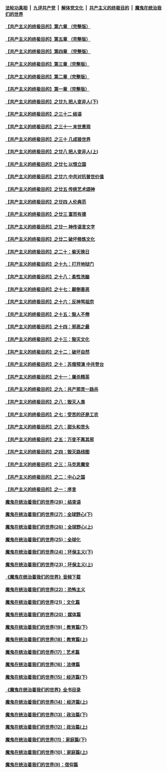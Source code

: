 

####  [法轮功真相](../../../../basic/blob/master/README.md?t=04120401) &nbsp;|&nbsp; [九评共产党](../../../../9ping.md/blob/master/README.md?t=04120401) &nbsp;|&nbsp; [解体党文化](../../../../jtdwh.md/blob/master/README.md?t=04120401)  &nbsp;|&nbsp; [共产主义的终极目的](../../../../gczydzjmd.md/blob/master/README.md?t=04120401) &nbsp;|&nbsp; [魔鬼在统治我们的世界](../../../../mgztzwmdsj.md/blob/master/README.md?t=04120401) 

#### [【共产主义的终极目的】第六章 （完整版）](../pages/nsc422/n11428913.md?t=04120401) 

#### [【共产主义的终极目的】第五章 （完整版）](../pages/nsc422/n11428912.md?t=04120401) 

#### [【共产主义的终极目的】第四章 （完整版）](../pages/nsc422/n11428907.md?t=04120401) 

#### [【共产主义的终极目的】第三章（完整版）](../pages/nsc422/n11428848.md?t=04120401) 

#### [【共产主义的终极目的】第二章（完整版）](../pages/nsc422/n11428831.md?t=04120401) 

#### [【共产主义的终极目的】第一章（完整版）](../pages/nsc422/n11417651.md?t=04120401) 

#### [【共产主义的终极目的】之廿九 把人变非人(下)](../pages/nsc422/n11344140.md?t=04120401) 

#### [【共产主义的终极目的】之三十二 结语](../pages/nsc422/n11360535.md?t=04120401) 

#### [【共产主义的终极目的】之三十一 末世景观](../pages/nsc422/n11351129.md?t=04120401) 

#### [【共产主义的终极目的】之三十 几成狼世界](../pages/nsc422/n11348280.md?t=04120401) 

#### [【共产主义的终极目的】之廿八 把人变非人(上)](../pages/nsc422/n11340492.md?t=04120401) 

#### [【共产主义的终极目的】之廿七 以恨立国](../pages/nsc422/n11336944.md?t=04120401) 

#### [【共产主义的终极目的】之廿六 中共对抗普世价值](../pages/nsc422/n11324785.md?t=04120401) 

#### [【共产主义的终极目的】之廿五 传统艺术颂神](../pages/nsc422/n11296396.md?t=04120401) 

#### [【共产主义的终极目的】之廿四 人伦典范](../pages/nsc422/n11296397.md?t=04120401) 

#### [【共产主义的终极目的】之廿三 富而有德](../pages/nsc422/n11283598.md?t=04120401) 

#### [【共产主义的终极目的】之廿一 神传语言文字](../pages/nsc422/n11263265.md?t=04120401) 

#### [【共产主义的终极目的】之廿二 破坏修炼文化](../pages/nsc422/n11245728.md?t=04120401) 

#### [【共产主义的终极目的】之二十：偷天换日](../pages/nsc422/n11238846.md?t=04120401) 

#### [【共产主义的终极目的】之十九：打开地狱门](../pages/nsc422/n11206376.md?t=04120401) 

#### [【共产主义的终极目的】之十八：柔性洗脑](../pages/nsc422/n11199994.md?t=04120401) 

#### [【共产主义的终极目的】之十七：颠倒善恶](../pages/nsc422/n11179782.md?t=04120401) 

#### [【共产主义的终极目的】之十六：反神骂祖宗](../pages/nsc422/n11166798.md?t=04120401) 

#### [【共产主义的终极目的】之十五：毁人不倦](../pages/nsc422/n11166792.md?t=04120401) 

#### [【共产主义的终极目的】之十四：邪恶之最](../pages/nsc422/n11150249.md?t=04120401) 

#### [【共产主义的终极目的】之十三：毁灭文化](../pages/nsc422/n11135227.md?t=04120401) 

#### [【共产主义的终极目的】之十二：破坏自然](../pages/nsc422/n11135214.md?t=04120401) 

#### [【共产主义的终极目的】之十：苏俄预演 中共登台](../pages/nsc422/n11118424.md?t=04120401) 

#### [【共产主义的终极目的】之十一：屠杀精英](../pages/nsc422/n11118442.md?t=04120401) 

#### [【共产主义的终极目的】之九：共产邪灵一路杀](../pages/nsc422/n11114139.md?t=04120401) 

#### [【共产主义的终极目的】之八：毁灭人类](../pages/nsc422/n11108503.md?t=04120401) 

#### [【共产主义的终极目的】之七：受苦的还是工农](../pages/nsc422/n11101809.md?t=04120401) 

#### [【共产主义的终极目的】之六：甜头和苦头](../pages/nsc422/n11096971.md?t=04120401) 

#### [【共产主义的终极目的】之五：万变不离其邪](../pages/nsc422/n11091285.md?t=04120401) 

#### [【共产主义的终极目的】之四：毁灭路线图](../pages/nsc422/n11086284.md?t=04120401) 

#### [【共产主义的终极目的】之三：马克思魔变](../pages/nsc422/n11061941.md?t=04120401) 

#### [【共产主义的终极目的】之二：中心之国](../pages/nsc422/n11047728.md?t=04120401) 

#### [【共产主义的终极目的】之一：序言](../pages/nsc422/n11086077.md?t=04120401) 

#### [魔鬼在统治着我们的世界(28)：结束语](../pages/nsc422/n10936246.md?t=04120401) 

#### [魔鬼在统治着我们的世界(27)：全球野心(下)](../pages/nsc422/n10928319.md?t=04120401) 

#### [魔鬼在统治着我们的世界(26)：全球野心(上)](../pages/nsc422/n10900318.md?t=04120401) 

#### [魔鬼在统治着我们的世界(25)：全球化](../pages/nsc422/n10788205.md?t=04120401) 

#### [魔鬼在统治着我们的世界(24)：环保主义(下)](../pages/nsc422/n10695307.md?t=04120401) 

#### [魔鬼在统治着我们的世界(23)：环保主义(上)](../pages/nsc422/n10688613.md?t=04120401) 

#### [《魔鬼在统治着我们的世界》音频下载](../pages/nsc422/n10635553.md?t=04120401) 

#### [魔鬼在统治着我们的世界(22)：恐怖主义](../pages/nsc422/n10614727.md?t=04120401) 

#### [魔鬼在统治着我们的世界(21)：文化篇](../pages/nsc422/n10597706.md?t=04120401) 

#### [魔鬼在统治着我们的世界(20)：媒体篇](../pages/nsc422/n10586579.md?t=04120401) 

#### [魔鬼在统治着我们的世界(19)：教育篇(下)](../pages/nsc422/n10564808.md?t=04120401) 

#### [魔鬼在统治着我们的世界(18)：教育篇(上)](../pages/nsc422/n10526970.md?t=04120401) 

#### [魔鬼在统治着我们的世界(17)：艺术篇](../pages/nsc422/n10499093.md?t=04120401) 

#### [魔鬼在统治着我们的世界(16)：法律篇](../pages/nsc422/n10485969.md?t=04120401) 

#### [魔鬼在统治着我们的世界(15)：经济篇(下)](../pages/nsc422/n10469975.md?t=04120401) 

#### [《魔鬼在统治着我们的世界》全书目录](../pages/nsc422/n10464261.md?t=04120401) 

#### [魔鬼在统治着我们的世界(14)：经济篇(上)](../pages/nsc422/n10457370.md?t=04120401) 

#### [魔鬼在统治着我们的世界(13)：政治篇(下)](../pages/nsc422/n10448270.md?t=04120401) 

#### [魔鬼在统治着我们的世界(12)：政治篇(上)](../pages/nsc422/n10444576.md?t=04120401) 

#### [魔鬼在统治着我们的世界(11)：家庭篇(下)](../pages/nsc422/n10440961.md?t=04120401) 

#### [魔鬼在统治着我们的世界(10)：家庭篇(上)](../pages/nsc422/n10435448.md?t=04120401) 

#### [魔鬼在统治着我们的世界(9)：信仰篇](../pages/nsc422/n10432159.md?t=04120401) 

